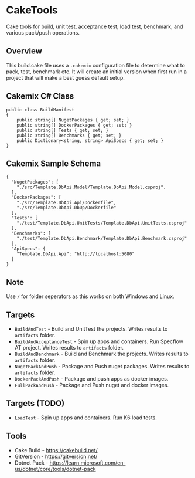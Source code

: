 # CakeTools
Cake tools for build, unit test, acceptance test, load test, benchmark, and various pack/push operations.

## Overview
This build.cake file uses a `.cakemix` configuration file to determine what to pack, test, benchmark etc. It will create an initial version when first run in a project that will make a best guess default setup.

## Cakemix C# Class

```
public class BuildManifest
{
	public string[] NugetPackages { get; set; }
	public string[] DockerPackages { get; set; }
	public string[] Tests { get; set; }
	public string[] Benchmarks { get; set; }
	public Dictionary<string, string> ApiSpecs { get; set; }
}
```

## Cakemix Sample Schema

```
{
  "NugetPackages": [
    "./src/Template.DbApi.Model/Template.DbApi.Model.csproj",
  ],
  "DockerPackages": [
    "./src/Template.DbApi.Api/Dockerfile",
    "./src/Template.DbApi.DbUp/Dockerfile"
  ],
  "Tests": [
    "./test/Template.DbApi.UnitTests/Template.DbApi.UnitTests.csproj"
  ],
  "Benchmarks": [
    "./test/Template.DbApi.Benchmark/Template.DbApi.Benchmark.csproj"
  ],
  "ApiSpecs": {
    "Template.DbApi.Api": "http://localhost:5080"
  }
}
```

## Note
Use `/` for folder seperators as this works on both Windows and Linux.

## Targets
* `BuildAndTest` - Build and UnitTest the projects. Writes results to `artifacts` folder.
* `BuildAndAcceptanceTest` - Spin up apps and containers. Run Specflow AT project. Writes results to `artifacts` folder.
* `BuildAndBenchmark` - Build and Benchmark the projects. Writes results to `artifacts` folder.
* `NugetPackAndPush` - Package and Push nuget packages. Writes results to `artifacts` folder.
* `DockerPackAndPush` - Package and push apps as docker images.
* `FullPackAndPush` - Package and Push nuget and docker images.

## Targets (TODO)
* `LoadTest` - Spin up apps and containers. Run K6 load tests.

## Tools
* Cake Build - https://cakebuild.net/
* GitVersion - https://gitversion.net/
* Dotnet Pack - https://learn.microsoft.com/en-us/dotnet/core/tools/dotnet-pack
